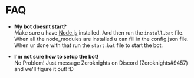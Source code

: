 # FAQ

* **My bot doesnt start?**\
Make sure u have [Node.js](https://nodejs.org/en/download/) installed. And then run the `install.bat` file. 
When all the node_modules are installed u can fill in the config.json file. When ur done with that run the `start.bat` file to start the bot.

* **I'm not sure how to setup the bot!**\
No Problem! Just message Zeroknights on Discord (Zeroknights#9457) and we'll figure it out! :D
